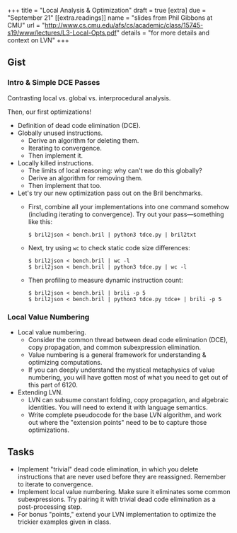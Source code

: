 +++
title = "Local Analysis & Optimization"
draft = true
[extra]
due = "September 21"
[[extra.readings]]
name = "slides from Phil Gibbons at CMU"
url = "http://www.cs.cmu.edu/afs/cs/academic/class/15745-s19/www/lectures/L3-Local-Opts.pdf"
details = "for more details and context on LVN"
+++
## Gist

### Intro & Simple DCE Passes

Contrasting local vs. global vs. interprocedural analysis.

Then, our first optimizations!

* Definition of dead code elimination (DCE).
* Globally unused instructions.
  * Derive an algorithm for deleting them.
  * Iterating to convergence.
  * Then implement it.
* Locally killed instructions.
  * The limits of local reasoning: why can't we do this globally?
  * Derive an algorithm for removing them.
  * Then implement that too.
* Let's try our new optimization pass out on the Bril benchmarks.
  * First, combine all your implementations into one command somehow (including iterating to convergence). Try out your pass—something like this:

        $ bril2json < bench.bril | python3 tdce.py | bril2txt

  * Next, try using `wc` to check static code size differences:

        $ bril2json < bench.bril | wc -l
        $ bril2json < bench.bril | python3 tdce.py | wc -l

  * Then profiling to measure dynamic instruction count:

        $ bril2json < bench.bril | brili -p 5
        $ bril2json < bench.bril | python3 tdce.py tdce+ | brili -p 5

### Local Value Numbering

* Local value numbering.
  * Consider the common thread between dead code elimination (DCE), copy propagation, and common subexpression elimination.
  * Value numbering is a general framework for understanding & optimizing computations.
  * If you can deeply understand the mystical metaphysics of value numbering, you will have gotten most of what you need to get out of this part of 6120.
* Extending LVN.
  * LVN can subsume constant folding, copy propagation, and algebraic identities. You will need to extend it with language semantics.
  * Write complete pseudocode for the base LVN algorithm, and work out where the "extension points" need to be to capture those optimizations.


## Tasks

* Implement "trivial" dead code elimination, in which you delete instructions that are never used before they are reassigned. Remember to iterate to convergence.
* Implement local value numbering. Make sure it eliminates some common subexpressions. Try pairing it with trivial dead code elimination as a post-processing step.
* For bonus "points," extend your LVN implementation to optimize the trickier examples given in class.
